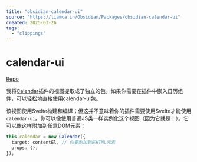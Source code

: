 ```yaml
---
title: "obsidian-calendar-ui"
source: "https://liamca.in/Obsidian/Packages/obsidian-calendar-ui"
created: 2025-03-26
tags:
  - "clippings"
---
```

# calendar-ui

[Repo](https://github.com/liamcain/obsidian-calendar-ui)

我将[Calendar](https://liamca.in/Obsidian/Plugins/Calendar)插件的视图提取成了独立的包。如果你需要在插件中嵌入日历组件，可以轻松地直接使用calendar-ui包。

该视图使用Svelte构建和编译；但这并不意味着你的插件需要使用Svelte才能使用`calendar-ui`。你可以像使用普通JS类一样实例化这个视图（因为它就是！）。它可以像这样附加到任意DOM元素：

```ts
this.calendar = new Calendar({
  target: contentEl, // 你要附加到的HTML元素
  props: {},
});
